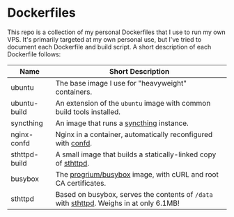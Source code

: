# Dockerfiles

This repo is a collection of my personal Dockerfiles that I use to run my own
VPS.  It's primarily targeted at my own personal use, but I've tried to
document each Dockerfile and build script.  A short description of each
Dockerfile follows:

Name           | Short Description
---------------|--------------------------------------------------------------
ubuntu         | The base image I use for "heavyweight" containers.
ubuntu-build   | An extension of the `ubuntu` image with common build tools installed.
syncthing      | An image that runs a [syncthing](http://syncthing.net/) instance.
nginx-confd    | Nginx in a container, automatically reconfigured with [confd][confd].
sthttpd-build  | A small image that builds a statically-linked copy of [sthttpd][sthttpd].
busybox        | The [progrium/busybox][bb] image, with cURL and root CA certificates.
sthttpd        | Based on busybox, serves the contents of `/data` with [sthttpd][sthttpd].  Weighs in at only 6.1MB!



[sthttpd]: http://blogs.gentoo.org/blueness/2014/10/03/sthttpd-a-very-tiny-and-very-fast-http-server-with-a-mature-codebase/
[confd]: https://github.com/kelseyhightower/confd
[bb]: https://github.com/progrium/busybox
